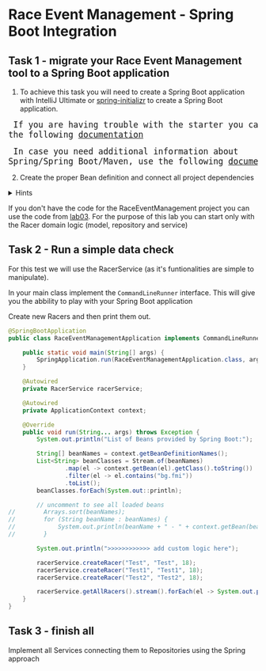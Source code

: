 # Race Event Management - Spring Boot Integration

## Task 1 - migrate your Race Event Management tool to a Spring Boot application
1. To achieve this task you will need to create a Spring Boot application with IntelliJ Ultimate or [spring-initializr](https://start.spring.io/) to create a Spring Boot application.

<big><pre>
If you are having trouble with the starter you can check the following [documentation](https://github.com/dreamix-fmi-course-2024/web-development-with-java-lab/tree/main/lab04/spring-initializr-tutorial.md)
</pre></big>

<big><pre>
In case you need additional information about Spring/Spring Boot/Maven, use the following [documentation](https://github.com/dreamix-fmi-course-2024/web-development-with-java-lab/tree/main/lab04/basic-guide.md)
</pre></big>


2. Create the proper Bean definition and connect all project dependencies
<details>
<summary>Hints</summary>

```md
- make use of @Autowired and @Component annotation
- Connect the respectful classes (e.g Service is containing Repository, Service can contain one or more Services)
```

</details>

If you don't have the code for the RaceEventManagement project you can use the code from [lab03](https://github.com/dreamix-fmi-course-2024/web-development-with-java-lab/tree/main/lab03/Race%20Event%20Management/src/bg/fmi/javacourse2024).
For the purpose of this lab you can start only with the Racer domain logic (model, repository and service)

## Task 2 - Run a simple data check
For this test we will use the RacerService (as it's funtionalities are simple to manipulate).

In your main class implement the `CommandLineRunner` interface. This will give you the abbility to play with your Spring Boot application

Create new Racers and then print them out.

```java
@SpringBootApplication
public class RaceEventManagementApplication implements CommandLineRunner {

    public static void main(String[] args) {
        SpringApplication.run(RaceEventManagementApplication.class, args);
    }

    @Autowired
    private RacerService racerService;

    @Autowired
    private ApplicationContext context;

    @Override
    public void run(String... args) throws Exception {
        System.out.println("List of Beans provided by Spring Boot:");

        String[] beanNames = context.getBeanDefinitionNames();
        List<String> beanClasses = Stream.of(beanNames)
                .map(el -> context.getBean(el).getClass().toString())
                .filter(el -> el.contains("bg.fmi"))
                .toList();
        beanClasses.forEach(System.out::println);

        // uncomment to see all loaded beans
//        Arrays.sort(beanNames);
//        for (String beanName : beanNames) {
//            System.out.println(beanName + " - " + context.getBean(beanName).getClass());
//        }

        System.out.println(">>>>>>>>>>>> add custom logic here");

        racerService.createRacer("Test", "Test", 18);
        racerService.createRacer("Test1", "Test1", 18);
        racerService.createRacer("Test2", "Test2", 18);

        racerService.getAllRacers().stream().forEach(el -> System.out.println(el));
    }
}
```

## Task 3 - finish all 
Implement all Services connecting them to Repositories using the Spring approach